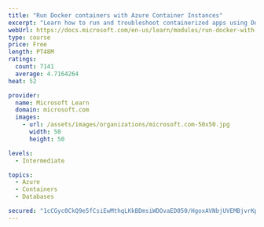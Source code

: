 ```yaml
---
title: "Run Docker containers with Azure Container Instances"
excerpt: "Learn how to run and troubleshoot containerized apps using Docker containers with Azure Container Instances."
webUrl: https://docs.microsoft.com/en-us/learn/modules/run-docker-with-azure-container-instances/
type: course
price: Free
length: PT48M
ratings:
  count: 7141
  average: 4.7164264
heat: 52

provider:
  name: Microsoft Learn
  domain: microsoft.com
  images:
    - url: /assets/images/organizations/microsoft.com-50x50.jpg
      width: 50
      height: 50

levels:
  - Intermediate

topics:
  - Azure
  - Containers
  - Databases

secured: "1cCGyc0CkQ9e5fCsiEwMthqLKkBDmsiWDOvaED050/HgoxAVNbjUVEMBjvrKppzcBPHoWFp/i1Zf/BjWUbejKuiIfyRecZKJgbybqf6VH02kEtCtLbsh3YaLdxvVsfdU06CSdS0Cn2ZtGpWglx41dVe1TG9Q4eKpCyU/sNPLLCJbwbEHM1giDhNIhx8RRWCIlS3Hk7Wn9X8hsDea4esMGnBwAoutBRUhn4Z6YiDhicEY8/F2UApyjs4EE5aJsgd/RF7d2TQo5k+bTp2S3+FTA9GyUZcMTxnpe86VkMc1IZiQCq4bIQXEpq2IyGqt93Wdjo3OXJXup503ib22q702Ngfftuq4U9LwMwl2JbWY+oOcHK+FfA/8jvzxq560s8A4jR697aYDvZzaD+Ki1jvylpx+iwebbqx7iNhznpIIa2g=;9OtRC2VPvALoNESReGw67Q=="
---
```


